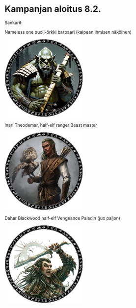 # Kampanjan aloitus 8.2.

Sankarit:

Nameless one puoli-örkki barbaari (kalpean ihmisen näköinen)

![Nameless One](../images/namelessone_token.png)

Inari Theodemar, half-elf ranger Beast master

![Inari Theodemar](../images/inari_token.png)

Dahar Blackwood half-elf Vengeance Paladin (juo paljon)

![Dahar Blackwood](../images/dahar_token.png)